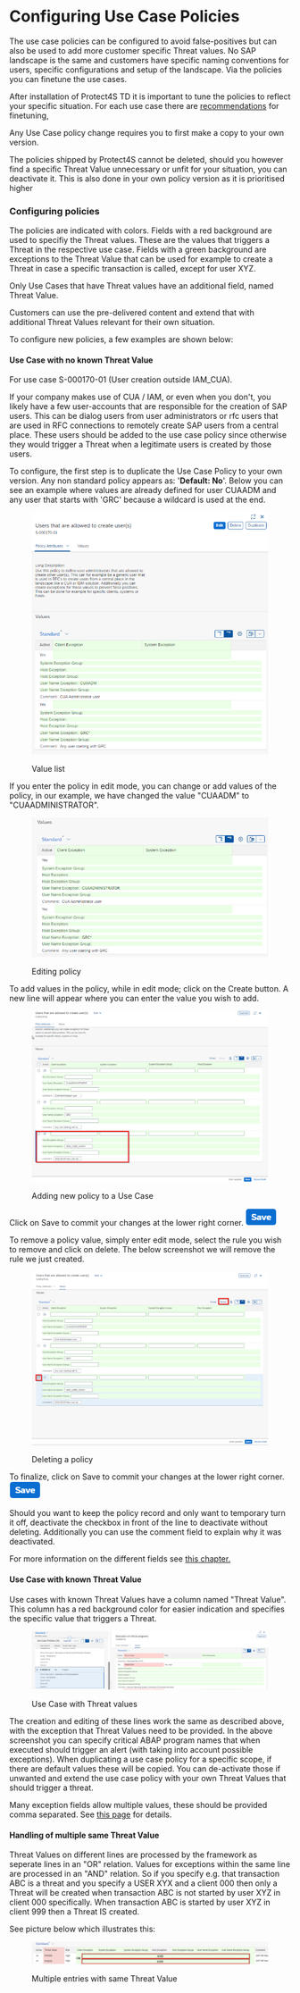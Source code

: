 # Configuring Use Case Policies

The use case policies can be configured to avoid false-positives but can also be used to add more customer specific Threat values. No SAP landscape is the same and customers have specific naming conventions for users, specific configurations and setup of the landscape. Via the policies you can finetune the use cases.

After installation of Protect4S TD it is important to tune the policies to reflect your specific situation. For each use case there are [recommendations](../recommendations/) for finetuning,&#x20;

Any Use Case policy change requires you to first make a copy to your own version.

The policies shipped by Protect4S cannot be deleted, should you however find a specific Threat Value unnecessary or unfit for your situation, you can deactivate it. This is also done in your own policy version as it is prioritised higher

### Configuring policies

The policies are indicated with colors. Fields with a red background are used to specifiy the Threat values. These are the values that triggers a Threat in the respective use case. Fields with a green background are exceptions to the Threat Value that can be used for example to create a Threat in case a specific transaction is called, except for user XYZ.

Only Use Cases that have Threat values have an additional field, named Threat Value.

Customers can use the pre-delivered content and extend that with additional Threat Values relevant for their own situation.&#x20;

To configure new policies, a few examples are shown below:

#### Use Case with no known Threat Value

For use case S-000170-01 (User creation outside IAM\_CUA).&#x20;

If your company makes use of CUA / IAM, or even when you don't, you likely have a few user-accounts that are responsible for the creation of SAP users. This can be dialog users from user administrators or rfc users that are used in RFC connections to remotely create SAP users from a central place. These users should be added to the use case policy since otherwise they would trigger a Threat when a legitimate users is created by those users.&#x20;

To configure, the first step is to duplicate the Use Case Policy to your own version. Any non standard policy appears as: '**Default: No**'. Below you can see an example where values are already defined for user CUAADM and any user that starts with 'GRC' because a wildcard is used at the end.&#x20;



<figure><img src="../../.gitbook/assets/image (7).png" alt=""><figcaption><p>Value list</p></figcaption></figure>

If you enter the policy in edit mode, you can change or add values of the policy, in our example, we have changed the value "CUAADM" to "CUAADMINISTRATOR".

<figure><img src="../../.gitbook/assets/image (8) (2).png" alt=""><figcaption><p>Editing policy</p></figcaption></figure>

To add values in the policy, while in edit mode; click on the Create button. A new line will appear where you can enter the value you wish to add.

<figure><img src="../../.gitbook/assets/image (9).png" alt=""><figcaption><p>Adding new policy to a Use Case</p></figcaption></figure>

Click on Save to commit your changes at the lower right corner. ![](<../../.gitbook/assets/image (33).png>)

To remove a policy value, simply enter edit mode, select the rule you wish to remove and click on delete. The below screenshot we will remove the rule we just created.

<figure><img src="../../.gitbook/assets/image (77).png" alt=""><figcaption><p>Deleting a policy</p></figcaption></figure>

To finalize, click on Save to commit your changes at the lower right corner. ![](<../../.gitbook/assets/image (33).png>)

Should you want to keep the policy record and only want to temporary turn it off, deactivate the checkbox in front of the line to deactivate without deleting. Additionally you can use the comment field to explain why it was deactivated.

For more information on the different fields see [this chapter.](use-case-policy-attributes.md)

#### Use Case with known Threat Value

Use cases with known Threat Values have a column named "Threat Value". This column has a red background color for easier indication and specifies the specific value that triggers a Threat.

<figure><img src="../../.gitbook/assets/image (1) (2).png" alt=""><figcaption><p>Use Case with Threat values</p></figcaption></figure>

The creation and editing of these lines work the same as described above, with the exception that Threat Values need to be provided. In the above screenshot you can specify critical ABAP program names that when executed should trigger an alert (with taking into account possible exceptions). When duplicating a use case policy for a specific scope, if there are default values these will be copied. You can de-activate those if unwanted and extend the use case policy with your own Threat Values that should trigger a threat.

Many exception fields allow multiple values, these should be provided comma separated. See [this page](use-case-policy-attributes.md#threat-value-attributes) for details.

#### Handling of multiple same Threat Value

Threat Values on different lines are processed by the framework as seperate lines in an "OR" relation. Values for exceptions within the same line are processed in an "AND" relation. So if you specify e.g. that transaction ABC is a threat and you specify a USER XYX and a client 000 then only a Threat will be created when transaction ABC is not started by user XYZ in client 000 specifically. When transaction ABC is started by user XYZ in client 999 then a Threat IS created.&#x20;

See picture below which illustrates this:

<figure><img src="../../.gitbook/assets/image (1) (1).png" alt=""><figcaption><p>Multiple entries with same Threat Value</p></figcaption></figure>
